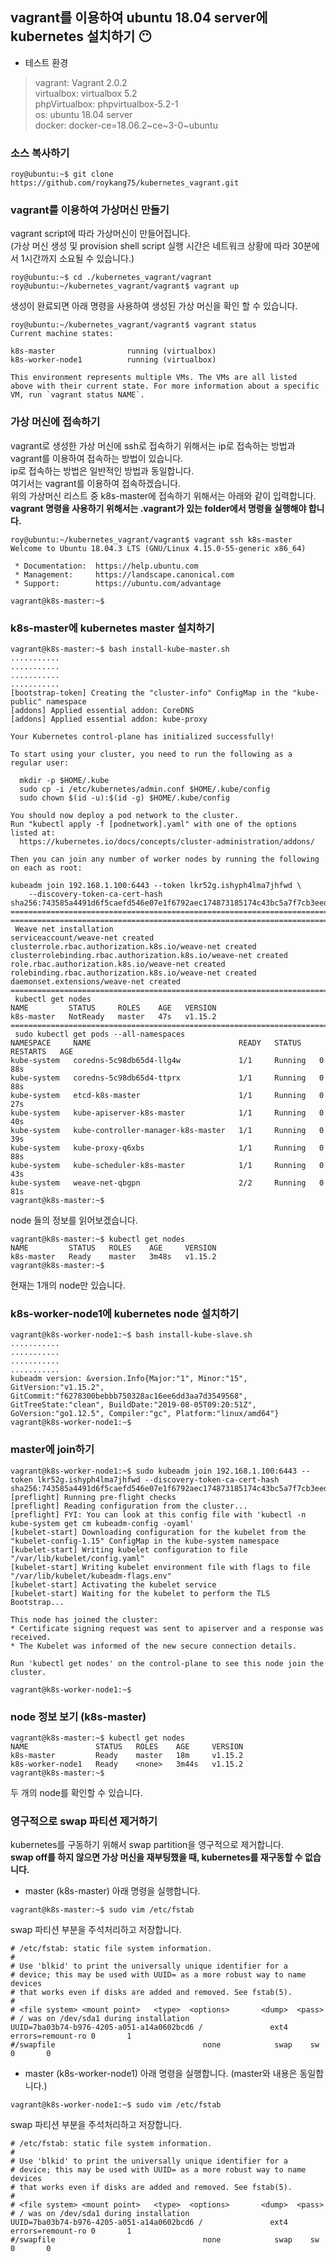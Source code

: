 ## vagrant를 이용하여 ubuntu 18.04 server에 kubernetes 설치하기 :no_mouth:

* 테스트 환경  
> vagrant: Vagrant 2.0.2  
> virtualbox: virtualbox 5.2  
> phpVirtualbox: phpvirtualbox-5.2-1  
> os: ubuntu 18.04 server  
> docker: docker-ce=18.06.2~ce~3-0~ubuntu  


### 소스 복사하기
```
roy@ubuntu:~$ git clone https://github.com/roykang75/kubernetes_vagrant.git
```

### vagrant를 이용하여 가상머신 만들기  
vagrant script에 따라 가상머신이 만들어집니다.  
(가상 머신 생성 및 provision shell script 실행 시간은 네트워크 상황에 따라 30분에서 1시간까지 소요될 수 있습니다.)
```
roy@ubuntu:~$ cd ./kubernetes_vagrant/vagrant
roy@ubuntu:~/kubernetes_vagrant/vagrant$ vagrant up
```

생성이 완료되면 아래 명령을 사용하여 생성된 가상 머신을 확인 할 수 있습니다.  
```
roy@ubuntu:~/kubernetes_vagrant/vagrant$ vagrant status
Current machine states:

k8s-master                running (virtualbox)
k8s-worker-node1          running (virtualbox)

This environment represents multiple VMs. The VMs are all listed
above with their current state. For more information about a specific
VM, run `vagrant status NAME`.
```

### 가상 머신에 접속하기  
vagrant로 생성한 가상 머신에 ssh로 접속하기 위해서는 ip로 접속하는 방법과 vagrant를 이용하여 접속하는 방법이 있습니다.  
ip로 접속하는 방법은 일반적인 방법과 동일합니다.  
여기서는 vagrant를 이용하여 접속하겠습니다.  
위의 가상머신 리스트 중 k8s-master에 접속하기 위해서는 아래와 같이 입력합니다.  
**vagrant 명령을 사용하기 위해서는 .vagrant가 있는 folder에서 명령을 실행해야 합니다.**
```
roy@ubuntu:~/kubernetes_vagrant/vagrant$ vagrant ssh k8s-master
Welcome to Ubuntu 18.04.3 LTS (GNU/Linux 4.15.0-55-generic x86_64)

 * Documentation:  https://help.ubuntu.com
 * Management:     https://landscape.canonical.com
 * Support:        https://ubuntu.com/advantage

vagrant@k8s-master:~$
```

### k8s-master에 kubernetes master 설치하기

```
vagrant@k8s-master:~$ bash install-kube-master.sh
...........
...........
...........
...........
[bootstrap-token] Creating the "cluster-info" ConfigMap in the "kube-public" namespace
[addons] Applied essential addon: CoreDNS
[addons] Applied essential addon: kube-proxy

Your Kubernetes control-plane has initialized successfully!

To start using your cluster, you need to run the following as a regular user:

  mkdir -p $HOME/.kube
  sudo cp -i /etc/kubernetes/admin.conf $HOME/.kube/config
  sudo chown $(id -u):$(id -g) $HOME/.kube/config

You should now deploy a pod network to the cluster.
Run "kubectl apply -f [podnetwork].yaml" with one of the options listed at:
  https://kubernetes.io/docs/concepts/cluster-administration/addons/

Then you can join any number of worker nodes by running the following on each as root:

kubeadm join 192.168.1.100:6443 --token lkr52g.ishyph4lma7jhfwd \
    --discovery-token-ca-cert-hash sha256:743585a4491d6f5caefd546e07e1f6792aec174873185174c43bc5a7f7cb3eed 
================================================================================
================================================================================
 Weave net installation
serviceaccount/weave-net created
clusterrole.rbac.authorization.k8s.io/weave-net created
clusterrolebinding.rbac.authorization.k8s.io/weave-net created
role.rbac.authorization.k8s.io/weave-net created
rolebinding.rbac.authorization.k8s.io/weave-net created
daemonset.extensions/weave-net created
================================================================================
 kubectl get nodes
NAME         STATUS     ROLES    AGE   VERSION
k8s-master   NotReady   master   47s   v1.15.2
================================================================================
 sudo kubectl get pods --all-namespaces
NAMESPACE     NAME                                 READY   STATUS    RESTARTS   AGE
kube-system   coredns-5c98db65d4-llg4w             1/1     Running   0          88s
kube-system   coredns-5c98db65d4-ttprx             1/1     Running   0          88s
kube-system   etcd-k8s-master                      1/1     Running   0          27s
kube-system   kube-apiserver-k8s-master            1/1     Running   0          40s
kube-system   kube-controller-manager-k8s-master   1/1     Running   0          39s
kube-system   kube-proxy-q6xbs                     1/1     Running   0          88s
kube-system   kube-scheduler-k8s-master            1/1     Running   0          43s
kube-system   weave-net-qbgpn                      2/2     Running   0          81s
vagrant@k8s-master:~$
```

node 들의 정보를 읽어보겠습니다.  
```
vagrant@k8s-master:~$ kubectl get nodes
NAME         STATUS   ROLES    AGE     VERSION
k8s-master   Ready    master   3m48s   v1.15.2
vagrant@k8s-master:~$
```
현재는 1개의 node만 있습니다.  


### k8s-worker-node1에 kubernetes node 설치하기
```
vagrant@k8s-worker-node1:~$ bash install-kube-slave.sh
...........
...........
...........
...........
kubeadm version: &version.Info{Major:"1", Minor:"15", GitVersion:"v1.15.2", GitCommit:"f6278300bebbb750328ac16ee6dd3aa7d3549568", GitTreeState:"clean", BuildDate:"2019-08-05T09:20:51Z", GoVersion:"go1.12.5", Compiler:"gc", Platform:"linux/amd64"}
vagrant@k8s-worker-node1:~$
```

### master에 join하기
```
vagrant@k8s-worker-node1:~$ sudo kubeadm join 192.168.1.100:6443 --token lkr52g.ishyph4lma7jhfwd --discovery-token-ca-cert-hash sha256:743585a4491d6f5caefd546e07e1f6792aec174873185174c43bc5a7f7cb3eed 
[preflight] Running pre-flight checks
[preflight] Reading configuration from the cluster...
[preflight] FYI: You can look at this config file with 'kubectl -n kube-system get cm kubeadm-config -oyaml'
[kubelet-start] Downloading configuration for the kubelet from the "kubelet-config-1.15" ConfigMap in the kube-system namespace
[kubelet-start] Writing kubelet configuration to file "/var/lib/kubelet/config.yaml"
[kubelet-start] Writing kubelet environment file with flags to file "/var/lib/kubelet/kubeadm-flags.env"
[kubelet-start] Activating the kubelet service
[kubelet-start] Waiting for the kubelet to perform the TLS Bootstrap...

This node has joined the cluster:
* Certificate signing request was sent to apiserver and a response was received.
* The Kubelet was informed of the new secure connection details.

Run 'kubectl get nodes' on the control-plane to see this node join the cluster.

vagrant@k8s-worker-node1:~$
```

### node 정보 보기 (k8s-master)
```
vagrant@k8s-master:~$ kubectl get nodes
NAME               STATUS   ROLES    AGE     VERSION
k8s-master         Ready    master   18m     v1.15.2
k8s-worker-node1   Ready    <none>   3m44s   v1.15.2
vagrant@k8s-master:~$
```
두 개의 node를 확인할 수 있습니다.  

### 영구적으로 swap 파티션 제거하기
kubernetes를 구동하기 위해서 swap partition을 영구적으로 제거합니다.  
**swap off를 하지 않으면 가상 머신을 재부팅했을 때, kubernetes를 재구동할 수 없습니다.**


* master (k8s-master)
아래 명령을 실행합니다.
```
vagrant@k8s-master:~$ sudo vim /etc/fstab
```
swap 파티션 부분을 주석처리하고 저장합니다.  
```
# /etc/fstab: static file system information.
# 
# Use 'blkid' to print the universally unique identifier for a
# device; this may be used with UUID= as a more robust way to name devices
# that works even if disks are added and removed. See fstab(5).
#
# <file system> <mount point>   <type>  <options>       <dump>  <pass>
# / was on /dev/sda1 during installation
UUID=7ba03b74-b976-4205-a051-a14a0602bcd6 /               ext4    errors=remount-ro 0       1
#/swapfile                                 none            swap    sw              0       0
```

* master (k8s-worker-node1)
아래 명령을 실행합니다. (master와 내용은 동일합니다.)
```
vagrant@k8s-worker-node1:~$ sudo vim /etc/fstab
```
swap 파티션 부분을 주석처리하고 저장합니다.  
```
# /etc/fstab: static file system information.
# 
# Use 'blkid' to print the universally unique identifier for a
# device; this may be used with UUID= as a more robust way to name devices
# that works even if disks are added and removed. See fstab(5).
#
# <file system> <mount point>   <type>  <options>       <dump>  <pass>
# / was on /dev/sda1 during installation
UUID=7ba03b74-b976-4205-a051-a14a0602bcd6 /               ext4    errors=remount-ro 0       1
#/swapfile                                 none            swap    sw              0       0
```